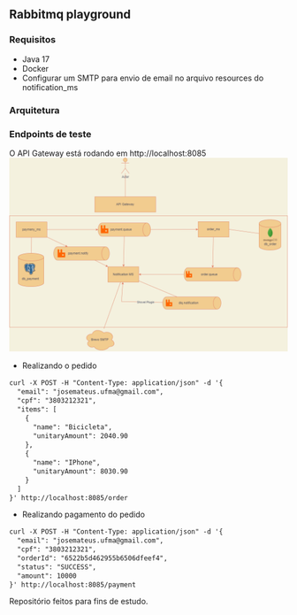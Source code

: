 ## Rabbitmq playground

### Requisitos

- Java 17
- Docker
- Configurar um SMTP para envio de email no arquivo resources do notification_ms

### Arquitetura

### Endpoints de teste

O API Gateway está rodando em http://localhost:8085
![Arquitetura](Diagram.png)

- Realizando o pedido

```
curl -X POST -H "Content-Type: application/json" -d '{
  "email": "josemateus.ufma@gmail.com",
  "cpf": "3803212321",
  "items": [
    {
      "name": "Bicicleta",
      "unitaryAmount": 2040.90
    },
    {
      "name": "IPhone",
      "unitaryAmount": 8030.90
    }
  ]
}' http://localhost:8085/order

```

- Realizando pagamento do pedido

```
curl -X POST -H "Content-Type: application/json" -d '{
  "email": "josemateus.ufma@gmail.com",
  "cpf": "3803212321",
  "orderId": "6522b5d462955b6506dfeef4",
  "status": "SUCCESS",
  "amount": 10000
}' http://localhost:8085/payment

```

Repositório feitos para fins de estudo.